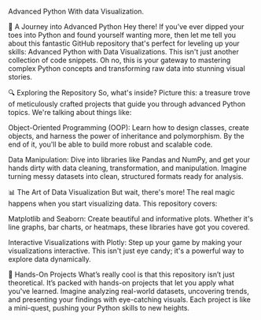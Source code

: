 Advanced Python With data Visualization.

🌟 A Journey into Advanced Python
Hey there! If you’ve ever dipped your toes into Python and found yourself wanting more, then let me tell you about this fantastic GitHub repository that's perfect for leveling up your skills: Advanced Python with Data Visualizations. This isn't just another collection of code snippets. Oh no, this is your gateway to mastering complex Python concepts and transforming raw data into stunning visual stories.

🔍 Exploring the Repository
So, what's inside? Picture this: a treasure trove of meticulously crafted projects that guide you through advanced Python topics. We're talking about things like:

Object-Oriented Programming (OOP): Learn how to design classes, create objects, and harness the power of inheritance and polymorphism. By the end of it, you'll be able to build more robust and scalable code.

Data Manipulation: Dive into libraries like Pandas and NumPy, and get your hands dirty with data cleaning, transformation, and manipulation. Imagine turning messy datasets into clean, structured formats ready for analysis.

📊 The Art of Data Visualization
But wait, there's more! The real magic happens when you start visualizing data. This repository covers:

Matplotlib and Seaborn: Create beautiful and informative plots. Whether it's line graphs, bar charts, or heatmaps, these libraries have got you covered.

Interactive Visualizations with Plotly: Step up your game by making your visualizations interactive. This isn't just eye candy; it's a powerful way to explore data dynamically.

🚀 Hands-On Projects
What’s really cool is that this repository isn’t just theoretical. It’s packed with hands-on projects that let you apply what you've learned. Imagine analyzing real-world datasets, uncovering trends, and presenting your findings with eye-catching visuals. Each project is like a mini-quest, pushing your Python skills to new heights.
